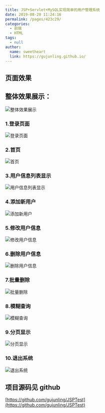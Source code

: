 ```yaml
---
title: JSP+Servlet+MySQL实现简单的用户管理系统
date: 2019-08-20 11:24:16
permalink: /pages/423c29/
categories: 
  - 前端
  - HTML
tags: 
  - null
author: 
  name: sweetheart
  link: https://gujunling.github.io/
---
```


## 页面效果

## 整体效果展示：

<!-- ![整体效果展示](https://cdn.jsdelivr.net/gh/gujunling/PicGo-image/test/1722264-20190820111905705-814920721.gif) -->

![整体效果展示](https://p9-juejin.byteimg.com/tos-cn-i-k3u1fbpfcp/e0e235e8d7494a20b9d243dad2267c4f~tplv-k3u1fbpfcp-watermark.image)

### 1.登录页面

<!-- ![登录页面](https://cdn.jsdelivr.net/gh/gujunling/PicGo-image/test/1722264-20190820082051923-1119845046.png) -->

<!-- ![登录页面](https://gitee.com/gujunling/pic-go-image/raw/master/test/1722264-20190820082051923-1119845046.png) -->

![登录页面](https://gujunling.github.io/images/4c140f48327941c8b81288f655c3b230.png)

### 2.首页

<!-- ![首页](https://cdn.jsdelivr.net/gh/gujunling/PicGo-image/test/1722264-20190820082159351-1146661804.png) -->

<!-- ![首页](https://gitee.com/gujunling/pic-go-image/raw/master/test/1722264-20190820082159351-1146661804.png) -->

![首页](https://gujunling.github.io/images/775f4f90f8cb45fdb6d1c60e6c301d2a.png)

### 3.用户信息列表显示

<!-- ![用户信息列表显示](https://cdn.jsdelivr.net/gh/gujunling/PicGo-image/test/1722264-20190820082815697-1517233488.png) -->

<!-- ![用户信息列表显示](https://gitee.com/gujunling/pic-go-image/raw/master/test/1722264-20190820082815697-1517233488.png) -->

![用户信息列表显示](https://gujunling.github.io/images/5af2f5085e704612bfa3cce91427d2cc.png)

### 4.添加新用户

<!-- ![添加新用户](https://cdn.jsdelivr.net/gh/gujunling/PicGo-image/test/1722264-20190820082931780-27183095.png) -->

<!-- ![添加新用户](https://gitee.com/gujunling/pic-go-image/raw/master/test/1722264-20190820082931780-27183095.png) -->

![添加新用户](https://gujunling.github.io/images/5c6fc209fcfe4091aa01f0837dc6e65f.png)

### 5.修改用户信息

<!-- ![修改用户信息](https://cdn.jsdelivr.net/gh/gujunling/PicGo-image/test/1722264-20190820084838299-1799651524.png) -->

<!-- ![修改用户信息](https://gitee.com/gujunling/pic-go-image/raw/master/test/1722264-20190820084838299-1799651524.png) -->

![修改用户信息](https://gujunling.github.io/images/40ac8741618d43d3a5bede56a832b2b0.png)

### 6.删除用户信息

<!-- ![删除用户信息](https://cdn.jsdelivr.net/gh/gujunling/PicGo-image/test/1722264-20190820084910791-1006458818.png) -->

<!-- ![删除用户信息](https://gitee.com/gujunling/pic-go-image/raw/master/test/1722264-20190820084910791-1006458818.png) -->

![删除用户信息](https://gujunling.github.io/images/db34f634efbf413b97e94294883bd0bd.png)

### 7.批量删除

<!-- ![批量删除](https://cdn.jsdelivr.net/gh/gujunling/PicGo-image/test/1722264-20190820084947521-2079561690.png) -->

<!-- ![批量删除](https://gitee.com/gujunling/pic-go-image/raw/master/test/1722264-20190820084947521-2079561690.png) -->

![批量删除](https://gujunling.github.io/images/ced3cb35a617442095e4f8da06898ad8.png)

### 8.模糊查询

<!-- ![模糊查询](https://cdn.jsdelivr.net/gh/gujunling/PicGo-image/test/1722264-20190820085026343-429395756.png) -->

<!-- ![模糊查询](https://gitee.com/gujunling/pic-go-image/raw/master/test/1722264-20190820085026343-429395756.png) -->

![模糊查询](https://gujunling.github.io/images/86145783ca1d4078be6cf8538f575845.png)

### 9.分页显示

<!-- ![分页显示](https://cdn.jsdelivr.net/gh/gujunling/PicGo-image/test/1722264-20190820085102809-1230882936.png) -->

<!-- ![分页显示](https://gitee.com/gujunling/pic-go-image/raw/master/test/1722264-20190820085102809-1230882936.png) -->

![分页显示](https://gujunling.github.io/images/2dcec04d22b049b6baa365eeb3e2d526.png)

### 10.退出系统

<!-- ![退出系统](https://cdn.jsdelivr.net/gh/gujunling/PicGo-image/test/1722264-20190820112201828-2016467983.gif) -->

<!-- ![退出系统](https://gitee.com/gujunling/pic-go-image/raw/master/test/1722264-20190820112201828-2016467983.gif) -->

![退出系统](https://gujunling.github.io/images/bc258b3629fc47719dbe9981ebf0b306.gif)

## 项目源码见 github

[https://github.com/gujunling/JSPTest](https://github.com/gujunling/JSPTest)

